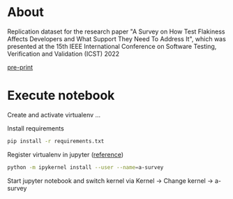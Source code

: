 # About

Replication dataset for the research paper "A Survey on How Test Flakiness Affects Developers and What Support They Need To Address It", which was presented at the 15th IEEE International Conference on Software Testing, Verification and Validation (ICST) 2022

[pre-print](https://arxiv.org/abs/2203.00483)


# Execute notebook

Create and activate virtualenv ...

Install requirements
```bash
pip install -r requirements.txt
```

Register virtualenv in jupyter ([reference](https://janakiev.com/blog/jupyter-virtual-envs/))
```bash
python -m ipykernel install --user --name=a-survey
```

Start jupyter notebook and switch kernel via Kernel -> Change kernel -> a-survey
